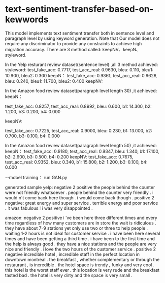 # text-sentiment-transfer-based-on-kewwords

This model implements text sentiment transfer both in sentence level and paragraph level by using keyword generation. 
Note that Our model does not require any discriminator to provide any constraints to achieve high migration accuracy. 
There are 3 method called: keepNV、keepN、styleword.

In the Yelp resturant review dataset(sentence level) ,all 3 method achieved:
styleword:
test_fake_acc: 0.7717, test_acc_real: 0.9630, bleu: 0.110, bleu1: 10.900, bleu2: 0.300
keepN：
test_fake_acc: 0.9361, test_acc_real: 0.9628, bleu: 0.240, bleu1: 11.700, bleu2: 0.400
keepNV:

In the Amazon food review dataset(paragraph level length 30) ,it achieved:
keepN：

test_fake_acc: 0.8257, test_acc_real: 0.8992, bleu: 0.600, b1: 14.300, b2: 1.200, b3: 0.200, b4: 0.000

keepNV:

test_fake_acc: 0.7225, test_acc_real: 0.9000, bleu: 0.230, b1: 13.000, b2: 0.700, b3: 0.100, b4: 0.000

In the Amazon food review dataset(paragraph level length 50) ,it achieved:
keepN：
test_fake_acc: 0.9180, test_acc_real: 0.9347, bleu: 1.340, b1: 17.100, b2: 2.600, b3: 0.500, b4: 0.200
keepNV:
test_fake_acc: 0.7675, test_acc_real: 0.9352, bleu: 0.340, b1: 15.800, b2: 1.200, b3: 0.100, b4: 0.000

--mdoel training：
run GAN.py


generated sample
yelp:
negative 2 positive
the people behind the counter were not friendly whatsoever .            people behind the counter very friendly . 
i would n't come back here though .                                     i would come back though . 
positive 2 negative:
great energy and super service .                                        terrible energy and poor service . 
it was fabulous !                                                       i was very disappointed . 

amazon:
negative 2 positive
i 've been here three different times and every time regardless of how many customers are in store the wait is ridiculous . they have about 7-9 stations yet only use two or three to help people . waiting 1-2 hours is not ideal for customer service . 
i have been here several times and have been getting a third time . i have been to the first time and the help is always good . they have a nice stations and the people are very nice and friendly . i love the two hours of the customer service .
positive 2 negative
incredible hotel , incredible staff in the perfect location in downtown montreal . the breakfast , whether complementary or through the restaurant , is incredible . the hotel space is trendy , funky and very cool . 
this hotel is the worst staff ever . this location is very rude and the breakfast tasted bad . the hotel is very dirty and the space is very small . 
